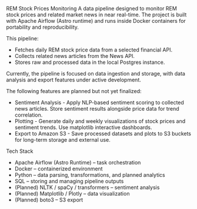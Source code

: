 REM Stock Prices Monitoring
A data pipeline designed to monitor REM stock prices and related market news in near real-time.
The project is built with Apache Airflow (Astro runtime) and runs inside Docker containers for portability and reproducibility.

This pipeline:
- Fetches daily REM stock price data from a selected financial API.
- Collects related news articles from the News API.
- Stores raw and processed data in the local Postgres instance.

Currently, the pipeline is focused on data ingestion and storage, with data analysis and export features under active development.


The following features are planned but not yet finalized:
- Sentiment Analysis - 
Apply NLP-based sentiment scoring to collected news articles.
Store sentiment results alongside price data for trend correlation.
- Plotting - 
Generate daily and weekly visualizations of stock prices and sentiment trends.
Use  matplotlib interactive dashboards.
- Export to Amazon S3 - 
Save processed datasets and plots to S3 buckets for long-term storage and external use.

Tech Stack
- Apache Airflow (Astro Runtime) – task orchestration
- Docker – containerized environment
- Python – data parsing, transformations, and planned analytics
- SQL – storing and managing pipeline outputs
- (Planned) NLTK / spaCy / transformers – sentiment analysis
- (Planned) Matplotlib / Plotly – data visualization
- (Planned) boto3 – S3 export
